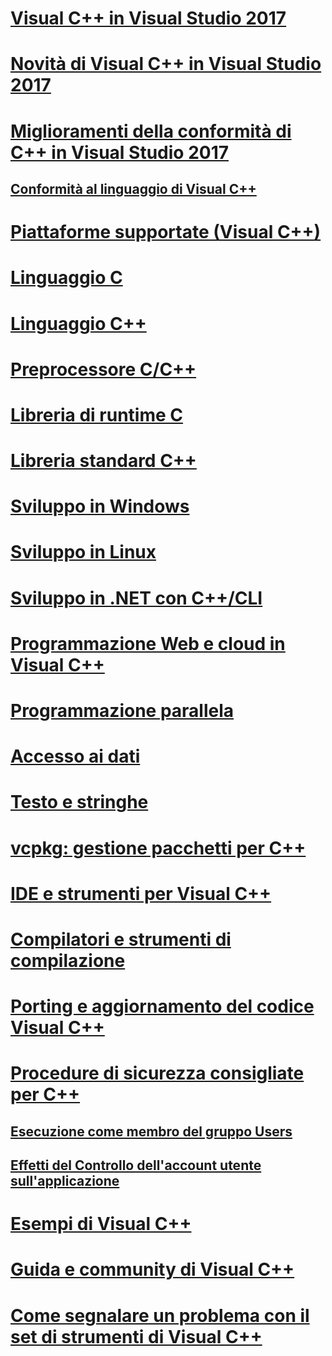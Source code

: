 # [Visual C++ in Visual Studio 2017](visual-cpp-in-visual-studio.md)
# [Novità di Visual C++ in Visual Studio 2017](what-s-new-for-visual-cpp-in-visual-studio.md)
# [Miglioramenti della conformità di C++ in Visual Studio 2017](cpp-conformance-improvements-2017.md)
## [Conformità al linguaggio di Visual C++](visual-cpp-language-conformance.md)
# [Piattaforme supportate (Visual C++)](supported-platforms-visual-cpp.md)
# [Linguaggio C](c-language/c-language-reference.md)
# [Linguaggio C++](cpp/cpp-language-reference.md)
# [Preprocessore C/C++](preprocessor/c-cpp-preprocessor-reference.md)
# [Libreria di runtime C](c-runtime-library/c-run-time-library-reference.md)
# [Libreria standard C++](standard-library/cpp-standard-library-reference.md)
# [Sviluppo in Windows](windows/overview-of-windows-programming-in-cpp.md)
# [Sviluppo in Linux](linux/download-install-and-setup-the-linux-development-workload.md)
# [Sviluppo in .NET con C++/CLI](dotnet/dotnet-programming-with-cpp-cli-visual-cpp.md)
# [Programmazione Web e cloud in Visual C++](cloud/cloud-and-web-programming-in-visual-cpp.md)
# [Programmazione parallela](parallel/parallel-programming-in-visual-cpp.md)
# [Accesso ai dati](data/data-access-in-cpp.md)
# [Testo e stringhe](text/text-and-strings-in-visual-cpp.md)
# [vcpkg: gestione pacchetti per C++](vcpkg.md)
# [IDE e strumenti per Visual C++](ide/ide-and-tools-for-visual-cpp-development.md)
# [Compilatori e strumenti di compilazione](build/building-c-cpp-programs.md)
# [Porting e aggiornamento del codice Visual C++](porting/visual-cpp-porting-and-upgrading-guide.md)
# [Procedure di sicurezza consigliate per C++](security/security-best-practices-for-cpp.md)
## [Esecuzione come membro del gruppo Users](security/running-as-a-member-of-the-users-group.md)
## [Effetti del Controllo dell'account utente sull'applicazione](security/how-user-account-control-uac-affects-your-application.md)
# [Esempi di Visual C++](visual-cpp-samples.md)
# [Guida e community di Visual C++](visual-cpp-help-and-community.md)
# [Come segnalare un problema con il set di strumenti di Visual C++](how-to-report-a-problem-with-the-visual-cpp-toolset.md)